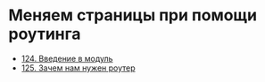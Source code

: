 # Меняем страницы при помощи роутинга

- [124. Введение в модуль](./124.%20Module%20Introduction)
- [125. Зачем нам нужен роутер](./125.%20Why%20do%20we%20need%20a%20Router)
